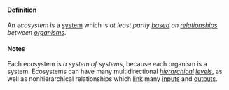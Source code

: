 #### Definition

An *ecosystem* is a [system](https://github.com/gcassel/Modular-Organization-Terminology/blob/master/terms/system.md) which is *at least partly [based](https://github.com/gcassel/Modular-Organization-Terminology/blob/master/terms/base.md) on [relationships](https://github.com/gcassel/Modular-Organization-Terminology/blob/master/terms/relate.md) between [organisms](https://github.com/gcassel/Modular-Organization-Terminology/blob/master/terms/organism.md)*.

#### Notes

Each ecosystem is *a system of systems*, because each organism is a system.  Ecosystems can have many multidirectional *[hierarchical](https://github.com/gcassel/Modular-Organization-Terminology/blob/master/terms/hierarchy.md) [levels](https://github.com/gcassel/Modular-Organization-Terminology/blob/master/terms/level.md)*, as well as nonhierarchical relationships which [link](https://github.com/gcassel/Modular-Organization-Terminology/blob/master/terms/link.md) many [inputs](https://github.com/gcassel/Modular-Organization-Terminology/blob/master/terms/input.md) and [outputs](https://github.com/gcassel/Modular-Organization-Terminology/blob/master/terms/output.md).
